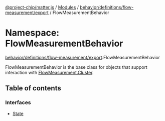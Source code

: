 [@project-chip/matter.js](../README.md) / [Modules](../modules.md) / [behavior/definitions/flow-measurement/export](behavior_definitions_flow_measurement_export.md) / FlowMeasurementBehavior

# Namespace: FlowMeasurementBehavior

[behavior/definitions/flow-measurement/export](behavior_definitions_flow_measurement_export.md).FlowMeasurementBehavior

FlowMeasurementBehavior is the base class for objects that support interaction with [FlowMeasurement.Cluster](cluster_export.FlowMeasurement.md#cluster).

## Table of contents

### Interfaces

- [State](../interfaces/behavior_definitions_flow_measurement_export.FlowMeasurementBehavior.State.md)
